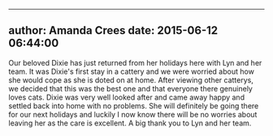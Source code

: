 
---
author: Amanda Crees
date: 2015-06-12 06:44:00
---
Our beloved Dixie has just returned from her holidays here with Lyn and her team. It was Dixie's first stay in a cattery and we were worried about how she would cope as she is doted on at home. After viewing other catterys, we decided that this was the best one and that everyone there genuinely loves cats. Dixie was very well looked after and came away happy and settled back into home with no problems. She will definitely be going there for our next holidays and luckily I now know there will be no worries about leaving her as the care is excellent. A big thank you to Lyn and her team.

